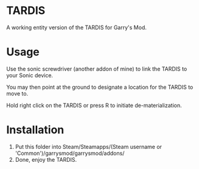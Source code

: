 TARDIS
===============
A working entity version of the TARDIS for Garry's Mod.

Usage
===============

Use the sonic screwdriver (another addon of mine) to link the TARDIS to your Sonic device.

You may then point at the ground to designate a location for the TARDIS to move to.

Hold right click on the TARDIS or press R to initiate de-materialization.

Installation
===============
1. Put this folder into Steam/Steamapps/(Steam username or 'Common')/garrysmod/garrysmod/addons/
2. Done, enjoy the TARDIS.